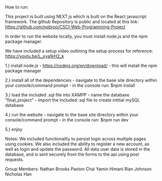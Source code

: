 How to run:

This project is built using NEXT.js which is built on the React javascript framework. The github Repository is public and located at this link: https://github.com/npbroo/CSCI-Web-Programming-Project

In order to run the website locally, you must install node.js and the npm package manager. 

We have included a setup video outlining the setup process for reference:
https://youtu.be/L_xya1kH2_k

1.) install node.js
    - https://nodejs.org/en/download/
    - this will install the npm package manager

2.) install all of the dependencies
    - navigate to the base site directory within your console/command prompt
    - in the console run:
        $npm install 

3.) load the included .sql file into XAMPP
    - name the database "final_project"
    - import the included .sql file to create intitial mySQL database

4.) run the website
    - navigate to the base site directory within your console/command prompt
    - in the console run:
    $npm run dev

5.) enjoy


Notes: 
We included functionality to persist login across multiple pages using cookies. 
We also included the ability to register a new account, as well as login and update the password.
All data user data is stored in the database, and is sent securely from the forms to the api using post requests.

Group Members:
Nathan Brooks 
Paxton Chai
Yamin Himani
Rian Johnson
Nicholas Han
